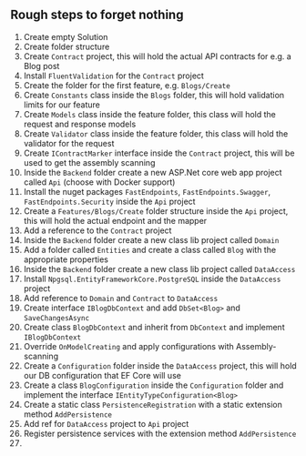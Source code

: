 ## Rough steps to forget nothing

1. Create empty Solution
2. Create folder structure
3. Create `Contract` project, this will hold the actual API contracts for e.g. a Blog post
4. Install `FluentValidation` for the `Contract` project
5. Create the folder for the first feature, e.g. `Blogs/Create`
6. Create `Constants` class inside the `Blogs` folder, this will hold validation limits for our feature
7. Create `Models` class inside the feature folder, this class will hold the request and response models
8. Create `Validator` class inside the feature folder, this class will hold the validator for the request
9. Create `IContractMarker` interface inside the `Contract` project, this will be used to get the assembly scanning
10. Inside the `Backend` folder create a new ASP.Net core web app project called `Api` (choose with Docker support)
11. Install the nuget packages `FastEndpoints`, `FastEndpoints.Swagger`, `FastEndpoints.Security` inside the `Api` project
12. Create a `Features/Blogs/Create` folder structure inside the `Api` project, this will hold the actual endpoint and the mapper
13. Add a reference to the `Contract` project
14. Inside the `Backend` folder create a new class lib project called `Domain`
15. Add a folder called `Entities` and create a class called `Blog` with the appropriate properties
16. Inside the `Backend` folder create a new class lib project called `DataAccess`
17. Install `Npgsql.EntityFrameworkCore.PostgreSQL` inside the `DataAccess` project
18. Add reference to `Domain` and `Contract` to `DataAccess`
19. Create interface `IBlogDbContext` and add `DbSet<Blog>` and `SaveChangesAsync`
20. Create class `BlogDbContext` and inherit from `DbContext` and implement `IBlogDbContext`
21. Override `OnModelCreating` and apply configurations with Assembly-scanning
22. Create a `Configuration` folder inside the `DataAccess` project, this will hold our DB configuration that EF Core will use
23. Create a class `BlogConfiguration` inside the `Configuration` folder and implement the interface `IEntityTypeConfiguration<Blog>`
24. Create a static class `PersistenceRegistration` with a static extension method `AddPersistence`
25. Add ref for `DataAccess` project to `Api` project
26. Register persistence services with the extension method `AddPersistence`
27. 
